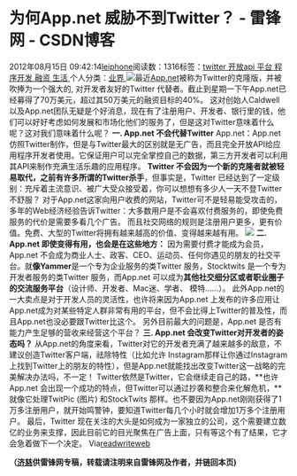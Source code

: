 
# 为何App.net 威胁不到Twitter？ - 雷锋网 - CSDN博客


2012年08月15日 09:42:14[leiphone](https://me.csdn.net/leiphone)阅读数：1316标签：[twitter																](https://so.csdn.net/so/search/s.do?q=twitter&t=blog)[开放api																](https://so.csdn.net/so/search/s.do?q=开放api&t=blog)[平台																](https://so.csdn.net/so/search/s.do?q=平台&t=blog)[程序开发																](https://so.csdn.net/so/search/s.do?q=程序开发&t=blog)[融资																](https://so.csdn.net/so/search/s.do?q=融资&t=blog)[生活																](https://so.csdn.net/so/search/s.do?q=生活&t=blog)[
							](https://so.csdn.net/so/search/s.do?q=融资&t=blog)[
																					](https://so.csdn.net/so/search/s.do?q=程序开发&t=blog)个人分类：[业界																](https://blog.csdn.net/leiphone/article/category/873390)
[
																								](https://so.csdn.net/so/search/s.do?q=程序开发&t=blog)
[
				](https://so.csdn.net/so/search/s.do?q=平台&t=blog)
[
			](https://so.csdn.net/so/search/s.do?q=平台&t=blog)
[
		](https://so.csdn.net/so/search/s.do?q=开放api&t=blog)
[
	](https://so.csdn.net/so/search/s.do?q=twitter&t=blog)
![](http://www.leiphone.com/wp-content/uploads/2012/08/appnet-150x150.jpg)最近[App.net](http://www.leiphone.com/0813-echo-app-net.html)被称为Twitter的克隆版，并被吹捧为一个强大的,
 对开发者友好的Twitter 代替者。截止到星期一下午App.net已经募得了70万美元，超过其50万美元的融资目标的40%。
这对创始人Caldwell 以及App.net团队无疑是个好消息，现在有了注册用户、开发者、银行里的钱，他们可以好好考虑如何发展和市场化他们的服务了，但是这对Twitter意味着什么呢？这对我们意味着什么呢？
**一. App.net 不会代替Twitter**
App.net：App.net仿照Twitter制作，但是与Twitter最大的区别就是无广告，而且完全开放API给应用程序开发者使用。它保证用户可以完全掌控自己的数据，第三方开发者可以利用其API来制作充满生活乐趣的应用程序。
**Twitter 不会因为一个新的克隆者就被轻易取代，之前有许多所谓的Twitter杀手**，但事实是，Twitter 已经达到了一定级别：充斥着主流意识、被广大受众接受着，你可以想想有多少人一天不登Twitter 不舒服？
对于App.net这家向用户收费的网站，Twitter可不是轻易能受攻击的，多年的Web经济经验告诉Twitter：大多数用户是不会喜欢付费服务的，即使免费服务的代价是需要多看几个广告。
而且社交网络的规则是注册用户更多，更有价值。免费、大型的Twitter将拥有越来越高的价值、变得越来越有用。
![](http://www.leiphone.com/wp-content/uploads/2012/08/appnet-header.jpg)
**二. App.net 即使变得有用，也会是在这些地方：**
因为需要付费才能成为会员，App.net 不会成为商业人士、政客、CEO、运动员、任何你遇见的朋友的社交平台。就**像Yammer**是一个专为企业服务的类Twitter
 服务，Stocktwits 是一个专为开发者服务的类Twitter 服务，而App.net 可以成为**其他社交细分区或者职业圈子的交流服务平台**（设计师、开发者、Mac迷、学者、
 模特……）。
此外App.net的一大卖点是对于开发人员的灵活性，也许将来因为App.net 上发布的许多应用让App.net成为对某些特定人群非常有用的平台，但不会比得上Twitter的普及性，而且App.net也没必要跟Twitter比这个。
另外目前最大的问题是，App.net 是否有能力产生足够的营收来经营这个平台？
**三. App.net 会改变Twitter对开发者的姿态吗？**
从App.net的角度来看，Twitter对它的开发者充满了越来越多的敌意，不建议创造Twitter客户端，祛除特性（比如允许 Instagram那样让你通过Instagram上找到Twitter上的朋友的特性），但是App.net就能找出改变Twitter这一战略的完美解决办法吗，不一定！
Twitter依然是Twitter，它会继续走自己的路，**也许App.net 会出现一个成功的特点，但Twitter可以通过抄袭和整合来化解危机，**就像它处理TwitPic (图片) 和StockTwits 那样。也不要因为App.net刚刚获得了1万多注册用户，就开始鸣警钟，要知道Twitter每几个小时就会增加1万多个注册用户。
最后，Twitter 现在关注的大头是如何成为一家独立的公司，这个需要建立数亿的业务来支撑，因此目前它的目光聚焦在广告上面，只有等这个有了结果，它才会急着做下一个决定。
Via[readwriteweb](http://www.readwriteweb.com/archives/why-appnet-is-no-threat-to-twitter.php)

**（****[济慈](http://www.leiphone.com/author/emerson)****供****雷锋网****专稿，转载请注明来自雷锋网及作者，并链回本页)**

